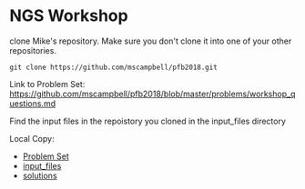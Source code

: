 # NGS Workshop
clone Mike's repository. Make sure you don't clone it into one of your other repositories.

```
git clone https://github.com/mscampbell/pfb2018.git
```

Link to Problem Set:
https://github.com/mscampbell/pfb2018/blob/master/problems/workshop_questions.md


Find the input files in the repoistory you cloned in the input_files directory

Local Copy:

- [Problem Set](problems/workshop_questions.md)
- [input_files](input_files/)
- [solutions](solutions/)

